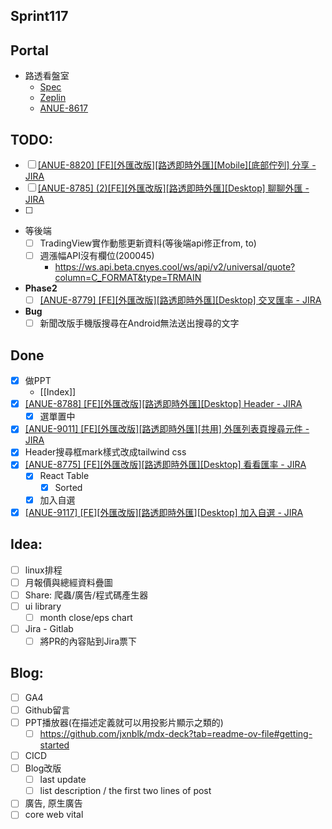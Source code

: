 ## Sprint117

## Portal
 * 路透看盤室
	* [Spec](https://cnyesrd.atlassian.net/wiki/spaces/PS/pages/2175926273)
	 * [Zeplin](https://app.zeplin.io/project/576287bda89e8aa7045cfba5/screen/6535e544b517d3229444d5c5)
	 * [ANUE-8617](https://cnyesrd.atlassian.net/browse/ANUE-8617)

## TODO:
* [ ] [[ANUE-8820] [FE][外匯改版][路透即時外匯][Mobile][底部佇列] 分享 - JIRA](https://cnyesrd.atlassian.net/browse/ANUE-8820)
* [ ] [[ANUE-8785] (2)[FE][外匯改版][路透即時外匯][Desktop] 聊聊外匯 - JIRA](https://cnyesrd.atlassian.net/browse/ANUE-8785)
* [ ] 
* 等後端
	* [ ] TradingView實作動態更新資料(等後端api修正from, to)
	* [ ] 週漲幅API沒有欄位(200045)
		* https://ws.api.beta.cnyes.cool/ws/api/v2/universal/quote?column=C_FORMAT&type=TRMAIN
* **Phase2**
	* [ ] [[ANUE-8779] [FE][外匯改版][路透即時外匯][Desktop] 交叉匯率 - JIRA](https://cnyesrd.atlassian.net/browse/ANUE-8779)
* **Bug**
	* [ ] 新聞改版手機版搜尋在Android無法送出搜尋的文字
	
## Done
* [x] 做PPT
	* [[Index]]
* [x] [[ANUE-8788] [FE][外匯改版][路透即時外匯][Desktop] Header - JIRA](https://cnyesrd.atlassian.net/browse/ANUE-8788)
	* [x] 選單置中
* [x] [[ANUE-9011] [FE][外匯改版][路透即時外匯][共用] 外匯列表頁搜尋元件 - JIRA](https://cnyesrd.atlassian.net/browse/ANUE-9011) 
* [x] Header搜尋框mark樣式改成tailwind css
* [x] [[ANUE-8775] [FE][外匯改版][路透即時外匯][Desktop] 看看匯率 - JIRA](https://cnyesrd.atlassian.net/browse/ANUE-8775)
	* [x] React Table 
		* [x] Sorted
	* [x] 加入自選
* [x] [[ANUE-9117] [FE][外匯改版][路透即時外匯][Desktop] 加入自選 - JIRA](https://cnyesrd.atlassian.net/browse/ANUE-9117)
## Idea:
* [ ] linux排程
* [ ] 月報價與總經資料疊圖
* [ ] Share: 爬蟲/廣告/程式碼產生器
* [ ] ui library
	* [ ] month close/eps chart
* [ ] Jira - Gitlab
	* [ ] 將PR的內容貼到Jira票下

## Blog: 
* [ ] GA4
* [ ] Github留言
* [ ] PPT播放器(在描述定義就可以用投影片顯示之類的)
	* [ ] https://github.com/jxnblk/mdx-deck?tab=readme-ov-file#getting-started
* [ ] CICD
* [ ] Blog改版
	* [ ] last update
	* [ ] list description / the first two lines of post
* [ ] 廣告, 原生廣告
* [ ] core web vital
